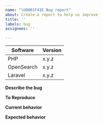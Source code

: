 ```yaml
---
name: "\U0001F41E Bug report"
about: Create a report to help us improve
title: ''
labels: bug
assignees: ''

---
```


<!-- 
- Please do not report a bug if you are using PHP or Elasticsearch versions, which are not compatible. Check https://github.com/babenkoivan/elastic-adapter#compatibility for more details.
- Please fill in this template in order to help us to understand and reproduce the issue.
- Please do not post code as a screenshot, post it as text instead (using proper Markdown).
-->

| Software   | Version
|------------| ---------------
| PHP        | x.y.z
| OpenSearch | x.y.z
| Laravel    | x.y.z

**Describe the bug**
<!-- A clear and concise description of what the bug is. -->

**To Reproduce**
<!-- Steps to reproduce the behavior. -->

**Current behavior**
<!-- A clear and concise description of what is currently happening. -->

**Expected behavior**
<!-- A clear and concise description of what you expect to happen. -->
